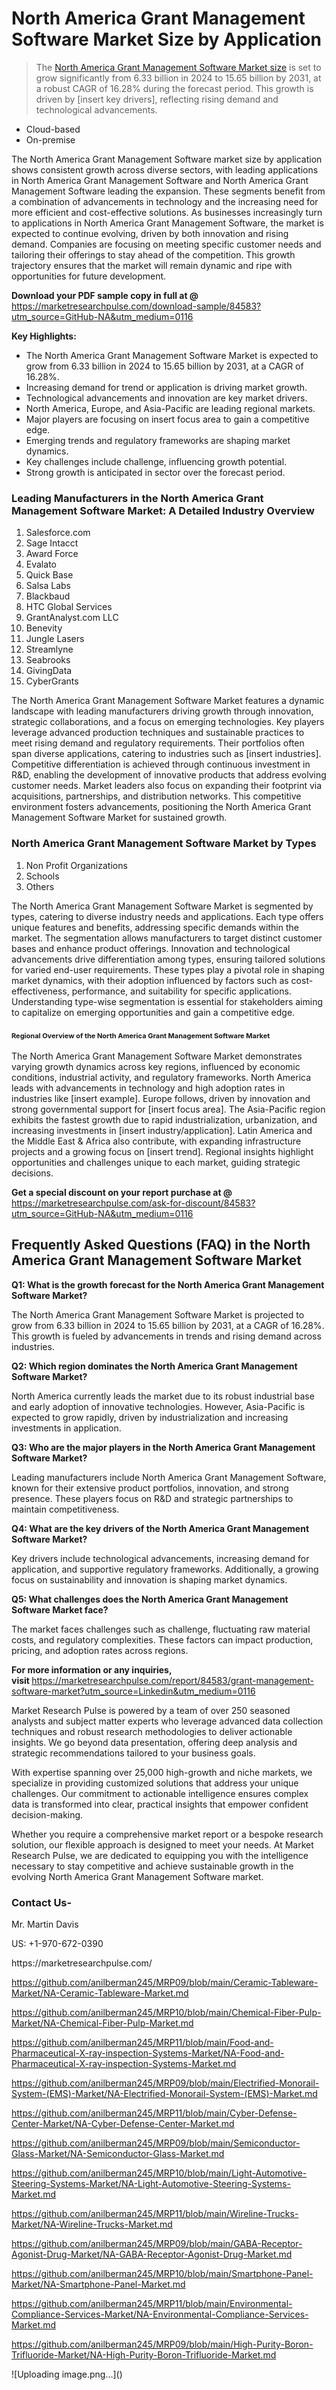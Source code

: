 <h1>North America Grant Management Software Market&nbsp;Size by Application</h1><blockquote><p>The <a href="https://marketresearchpulse.com/download-sample/84583?utm_source=GitHub-NA&amp;utm_medium=0116">North America Grant Management Software Market size</a> is set to grow significantly from 6.33 billion in 2024 to 15.65 billion by 2031, at a robust CAGR of 16.28% during the forecast period. This growth is driven by [insert key drivers], reflecting rising demand and technological advancements.</p></blockquote><ul><li>Cloud-based<li> On-premise</li></ul><p>The North America Grant Management Software market size by application shows consistent growth across diverse sectors, with leading applications in North America Grant Management Software and North America Grant Management Software leading the expansion. These segments benefit from a combination of advancements in technology and the increasing need for more efficient and cost-effective solutions. As businesses increasingly turn to applications in North America Grant Management Software, the market is expected to continue evolving, driven by both innovation and rising demand. Companies are focusing on meeting specific customer needs and tailoring their offerings to stay ahead of the competition. This growth trajectory ensures that the market will remain dynamic and ripe with opportunities for future development.</p><p><strong>Download your PDF sample copy in full at @ </strong><a href="https://marketresearchpulse.com/download-sample/84583?utm_source=GitHub-NA&amp;utm_medium=0116">https://marketresearchpulse.com/download-sample/84583?utm_source=GitHub-NA&amp;utm_medium=0116</a></p><p><strong>Key Highlights: </strong></p><ul><li>The North America Grant Management Software Market is expected to grow from 6.33 billion in 2024 to 15.65 billion by 2031, at a CAGR of 16.28%.</li><li>Increasing demand for trend or application is driving market growth.</li><li>Technological advancements and innovation are key market drivers.</li><li>North America, Europe, and Asia-Pacific are leading regional markets.</li><li>Major players are focusing on insert focus area to gain a competitive edge.</li><li>Emerging trends and regulatory frameworks are shaping market dynamics.</li><li>Key challenges include challenge, influencing growth potential.</li><li>Strong growth is anticipated in sector over the forecast period.</li></ul><h3>Leading Manufacturers in the North America Grant Management Software Market: A Detailed Industry Overview</h3><ol><li>Salesforce.com</li><li>Sage Intacct</li><li>Award Force</li><li>Evalato</li><li>Quick Base</li><li>Salsa Labs</li><li>Blackbaud</li><li>HTC Global Services</li><li>GrantAnalyst.com LLC</li><li>Benevity</li><li>Jungle Lasers</li><li>Streamlyne</li><li>Seabrooks</li><li>GivingData</li><li>CyberGrants</li></ol><div class="flex max-w-full flex-col flex-grow"><div class="min-h-8 text-message flex w-full flex-col items-end gap-2 whitespace-normal break-words [.text-message+&amp;]:mt-5" dir="auto" data-message-author-role="assistant" data-message-id="fd8432e4-4910-450d-b182-61b7bfb0a01f" data-message-model-slug="gpt-4o"><div class="flex w-full flex-col gap-1 empty:hidden first:pt-[3px]"><div class="markdown prose w-full break-words dark:prose-invert light"><p>The North America Grant Management Software Market features a dynamic landscape with leading manufacturers driving growth through innovation, strategic collaborations, and a focus on emerging technologies. Key players leverage advanced production techniques and sustainable practices to meet rising demand and regulatory requirements. Their portfolios often span diverse applications, catering to industries such as [insert industries]. Competitive differentiation is achieved through continuous investment in R&amp;D, enabling the development of innovative products that address evolving customer needs. Market leaders also focus on expanding their footprint via acquisitions, partnerships, and distribution networks. This competitive environment fosters advancements, positioning the North America Grant Management Software Market for sustained growth.</p></div></div></div></div><h3>North America Grant Management Software Market by Types</h3><ol><li>Non Profit Organizations<li> Schools<li> Others</li></ol><div class="flex max-w-full flex-col flex-grow"><div class="min-h-8 text-message flex w-full flex-col items-end gap-2 whitespace-normal break-words [.text-message+&amp;]:mt-5" dir="auto" data-message-author-role="assistant" data-message-id="084470be-0bb7-4664-bddf-5156b4f41249" data-message-model-slug="gpt-4o-mini"><div class="flex w-full flex-col gap-1 empty:hidden first:pt-[3px]"><div class="markdown prose w-full break-words dark:prose-invert light"><p>The North America Grant Management Software Market is segmented by types, catering to diverse industry needs and applications. Each type offers unique features and benefits, addressing specific demands within the market. The segmentation allows manufacturers to target distinct customer bases and enhance product offerings. Innovation and technological advancements drive differentiation among types, ensuring tailored solutions for varied end-user requirements. These types play a pivotal role in shaping market dynamics, with their adoption influenced by factors such as cost-effectiveness, performance, and suitability for specific applications. Understanding type-wise segmentation is essential for stakeholders aiming to capitalize on emerging opportunities and gain a competitive edge.</p></div></div></div></div><h3><span style="font-size: 11px;">Regional Overview of the North America Grant Management Software Market</span></h3><div class="flex max-w-full flex-col flex-grow"><div class="min-h-8 text-message flex w-full flex-col items-end gap-2 whitespace-normal break-words [.text-message+&amp;]:mt-5" dir="auto" data-message-author-role="assistant" data-message-id="e9038762-ce64-4e30-91c9-9bd413514231" data-message-model-slug="gpt-4o-mini"><div class="flex w-full flex-col gap-1 empty:hidden first:pt-[3px]"><div class="markdown prose w-full break-words dark:prose-invert light"><p>The North America Grant Management Software Market demonstrates varying growth dynamics across key regions, influenced by economic conditions, industrial activity, and regulatory frameworks. North America leads with advancements in technology and high adoption rates in industries like [insert example]. Europe follows, driven by innovation and strong governmental support for [insert focus area]. The Asia-Pacific region exhibits the fastest growth due to rapid industrialization, urbanization, and increasing investments in [insert industry/application]. Latin America and the Middle East &amp; Africa also contribute, with expanding infrastructure projects and a growing focus on [insert trend]. Regional insights highlight opportunities and challenges unique to each market, guiding strategic decisions.</p></div></div></div></div><p><strong>Get a special discount on your report purchase at @ </strong><a href="https://marketresearchpulse.com/ask-for-discount/84583?utm_source=GitHub-NA&amp;utm_medium=0116">https://marketresearchpulse.com/ask-for-discount/84583?utm_source=GitHub-NA&amp;utm_medium=0116</a></p><h2>Frequently Asked Questions (FAQ) in the North America Grant Management Software Market</h2><p><strong>Q1: What is the growth forecast for the North America Grant Management Software Market?</strong></p><p>The North America Grant Management Software Market is projected to grow from 6.33 billion in 2024 to 15.65 billion by 2031, at a CAGR of 16.28%. This growth is fueled by advancements in trends and rising demand across industries.</p><p><strong>Q2: Which region dominates the North America Grant Management Software Market?</strong></p><p>North America currently leads the market due to its robust industrial base and early adoption of innovative technologies. However, Asia-Pacific is expected to grow rapidly, driven by industrialization and increasing investments in application.</p><p><strong>Q3: Who are the major players in the North America Grant Management Software Market?</strong></p><p>Leading manufacturers include North America Grant Management Software, known for their extensive product portfolios, innovation, and strong presence. These players focus on R&amp;D and strategic partnerships to maintain competitiveness.</p><p><strong>Q4: What are the key drivers of the North America Grant Management Software Market?</strong></p><p>Key drivers include technological advancements, increasing demand for application, and supportive regulatory frameworks. Additionally, a growing focus on sustainability and innovation is shaping market dynamics.</p><p><strong>Q5: What challenges does the North America Grant Management Software Market face?</strong></p><p>The market faces challenges such as challenge, fluctuating raw material costs, and regulatory complexities. These factors can impact production, pricing, and adoption rates across regions.</p><p><strong>For more information or any inquiries, visit&nbsp;</strong><a href="https://marketresearchpulse.com/report/84583/grant-management-software-market?utm_source=Linkedin&utm_medium=0116">https://marketresearchpulse.com/report/84583/grant-management-software-market?utm_source=Linkedin&utm_medium=0116</a></p><p>Market Research Pulse is powered by a team of over 250 seasoned analysts and subject matter experts who leverage advanced data collection techniques and robust research methodologies to deliver actionable insights. We go beyond data presentation, offering deep analysis and strategic recommendations tailored to your business goals.</p><p>With expertise spanning over 25,000 high-growth and niche markets, we specialize in providing customized solutions that address your unique challenges. Our commitment to actionable intelligence ensures complex data is transformed into clear, practical insights that empower confident decision-making.</p><p>Whether you require a comprehensive market report or a bespoke research solution, our flexible approach is designed to meet your needs. At Market Research Pulse, we are dedicated to equipping you with the intelligence necessary to stay competitive and achieve sustainable growth in the evolving North America Grant Management Software market.</p><h3><strong>Contact Us-</strong></h3><p>Mr. Martin Davis</p><p>US: +1-970-672-0390</p><p>https://marketresearchpulse.com/</p><p><a href="https://github.com/anilberman245/MRP09/blob/main/Ceramic-Tableware-Market/NA-Ceramic-Tableware-Market.md">https://github.com/anilberman245/MRP09/blob/main/Ceramic-Tableware-Market/NA-Ceramic-Tableware-Market.md</a></p><p><a href="https://github.com/anilberman245/MRP10/blob/main/Chemical-Fiber-Pulp-Market/NA-Chemical-Fiber-Pulp-Market.md">https://github.com/anilberman245/MRP10/blob/main/Chemical-Fiber-Pulp-Market/NA-Chemical-Fiber-Pulp-Market.md</a></p><p><a href="https://github.com/anilberman245/MRP11/blob/main/Food-and-Pharmaceutical-X-ray-inspection-Systems-Market/NA-Food-and-Pharmaceutical-X-ray-inspection-Systems-Market.md">https://github.com/anilberman245/MRP11/blob/main/Food-and-Pharmaceutical-X-ray-inspection-Systems-Market/NA-Food-and-Pharmaceutical-X-ray-inspection-Systems-Market.md</a></p><p><a href="https://github.com/anilberman245/MRP09/blob/main/Electrified-Monorail-System-(EMS)-Market/NA-Electrified-Monorail-System-(EMS)-Market.md">https://github.com/anilberman245/MRP09/blob/main/Electrified-Monorail-System-(EMS)-Market/NA-Electrified-Monorail-System-(EMS)-Market.md</a></p><p><a href="https://github.com/anilberman245/MRP11/blob/main/Cyber-Defense-Center-Market/NA-Cyber-Defense-Center-Market.md">https://github.com/anilberman245/MRP11/blob/main/Cyber-Defense-Center-Market/NA-Cyber-Defense-Center-Market.md</a></p><p><a href="https://github.com/anilberman245/MRP09/blob/main/Semiconductor-Glass-Market/NA-Semiconductor-Glass-Market.md">https://github.com/anilberman245/MRP09/blob/main/Semiconductor-Glass-Market/NA-Semiconductor-Glass-Market.md</a></p><p><a href="https://github.com/anilberman245/MRP10/blob/main/Light-Automotive-Steering-Systems-Market/NA-Light-Automotive-Steering-Systems-Market.md">https://github.com/anilberman245/MRP10/blob/main/Light-Automotive-Steering-Systems-Market/NA-Light-Automotive-Steering-Systems-Market.md</a></p><p><a href="https://github.com/anilberman245/MRP11/blob/main/Wireline-Trucks-Market/NA-Wireline-Trucks-Market.md">https://github.com/anilberman245/MRP11/blob/main/Wireline-Trucks-Market/NA-Wireline-Trucks-Market.md</a></p><p><a href="https://github.com/anilberman245/MRP09/blob/main/GABA-Receptor-Agonist-Drug-Market/NA-GABA-Receptor-Agonist-Drug-Market.md">https://github.com/anilberman245/MRP09/blob/main/GABA-Receptor-Agonist-Drug-Market/NA-GABA-Receptor-Agonist-Drug-Market.md</a></p><p><a href="https://github.com/anilberman245/MRP10/blob/main/Smartphone-Panel-Market/NA-Smartphone-Panel-Market.md">https://github.com/anilberman245/MRP10/blob/main/Smartphone-Panel-Market/NA-Smartphone-Panel-Market.md</a></p><p><a href="https://github.com/anilberman245/MRP11/blob/main/Environmental-Compliance-Services-Market/NA-Environmental-Compliance-Services-Market.md">https://github.com/anilberman245/MRP11/blob/main/Environmental-Compliance-Services-Market/NA-Environmental-Compliance-Services-Market.md</a></p><p><a href="https://github.com/anilberman245/MRP09/blob/main/High-Purity-Boron-Trifluoride-Market/NA-High-Purity-Boron-Trifluoride-Market.md">https://github.com/anilberman245/MRP09/blob/main/High-Purity-Boron-Trifluoride-Market/NA-High-Purity-Boron-Trifluoride-Market.md</a></p>
![Uploading image.png…]()
